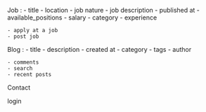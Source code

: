 Job :
    - title
    - location
    - job nature
    - job description
    - published at
    - available_positions
    - salary
    - category
    - experience
    
    - apply at a job
    - post job

Blog : 
    - title
    - description
    - created at
    - category
    - tags
    - author

    - comments
    - search
    - recent posts

Contact 

login 
    
